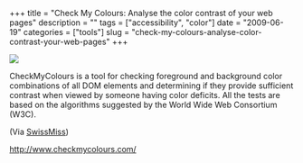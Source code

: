+++
title = "Check My Colours: Analyse the color contrast of your web pages"
description = ""
tags = ["accessibility", "color"]
date = "2009-06-19"
categories = ["tools"]
slug = "check-my-colours-analyse-color-contrast-your-web-pages"
+++


<div class="tool-screenshot mb1"><a href="http://www.checkmycolours.com/"><img id="bluga-thumbnail-2728" class="bluga-thumbnail custom" src="/media/bluga/
wt522ff35169d5d_custom.jpg"/></a></div><p>CheckMyColours is a tool for checking foreground and background color combinations of all DOM elements and determining if they provide sufficient contrast when viewed by someone having color deficits. All the tests are based on the algorithms suggested by the World Wide Web Consortium (W3C).</p>
<p>(Via <a href="http://swiss-miss.com/">SwissMiss</a>)</p>
  
<p><a href="http://www.checkmycolours.com/">http://www.checkmycolours.com/</a></p>
      
